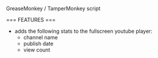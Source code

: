 GreaseMonkey / TamperMonkey script

=== FEATURES ===
* adds the following stats to the fullscreen youtube player:
  * channel name
  * publish date
  * view count
